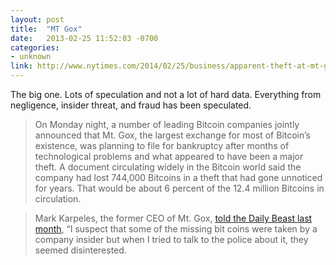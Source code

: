 ```yaml
---
layout: post
title:  "MT Gox"
date:   2013-02-25 11:52:03 -0700
categories:
- unknown
link: http://www.nytimes.com/2014/02/25/business/apparent-theft-at-mt-gox-shakes-bitcoin-world.html?_r=0
---
```

The big one. Lots of speculation and not a lot of hard data. Everything from negligence, insider threat, and fraud has been speculated.

> On Monday night, a number of leading Bitcoin companies jointly announced that Mt. Gox, the largest exchange for most of Bitcoin’s existence, was planning to file for bankruptcy after months of technological problems and what appeared to have been a major theft. A document circulating widely in the Bitcoin world said the company had lost 744,000 Bitcoins in a theft that had gone unnoticed for years. That would be about 6 percent of the 12.4 million Bitcoins in circulation.

> Mark Karpeles, the former CEO of Mt. Gox, [told the Daily Beast last month][1], “I suspect that some of the missing bit coins were taken by a company insider but when I tried to talk to the police about it, they seemed disinterested.

[1]: http://www.thedailybeast.com/articles/2014/12/31/japanese-bitcoin-heist-an-inside-job-not-hackers-alone.html
